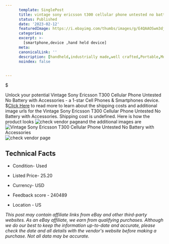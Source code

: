 ```yaml
---
      template: SinglePost
      title: vintage sony ericsson t300 cellular phone untested no battery with accessories
      status: Published
      date: '2023-02-12'
      featuredImage: https://i.ebayimg.com/thumbs/images/g/E4QAAOSwm3djqqFc/s-l225.jpg
      categories: 
      excerpt: >-
        [smartphone,device ,hand held device]
      meta:
      canonicalLink: ''
      description: [handheld,industrially made,well crafted,Portable,Mobile,Compact,Convenient,Lightweight,Maneuverable,Man-portable,Miniature,Carriable,Hand-held,Light,Holdable,Transportable,Mobile device,Pocket-sized,On-the-go,Wireless,Cordless,Compact size,Convenient size, smartphone,device ,hand held device]
      noindex: false
      
        
---
```

$

Unlock your potential Vintage Sony Ericsson T300 Cellular Phone Untested No Battery with Accessories - a 1-star Cell Phones & Smartphones device.
$[Click Here](https://www.ebay.com/itm/394395949816?hash=item5bd3d49af8%3Ag%3AE4QAAOSwm3djqqFc&amdata=enc%3AAQAHAAAA4GBLtaRQAdpayyP3zAPjrHqbFMdAIncxlnkczpKeD3YR%2BgbPjnSSSB16Y%2BtObzbcveuaGqzM4KsxTsYzQ5Ep8aoxrv2Y2sSukQNXbhMelQiY90%2BFjM46vxPHmwzakgCxpnSu4wu2WlLrQjQv1JXuQ34JmsPeMBdI1a2tYZ7GPJTHS15XgBmFMefbOKb0L6LCIVIybIgLVDmVCkPplV67t3CKaLJrCXBnnkABH22DdXs%2Flnmzs%2FXnT4cfHibeUEVTU30iuKm%2B0T5w8mnjbgxMiank5LOpLmLrSlBmwpJQO1ZW&mkevt=1&mkcid=1&mkrid=711-53200-19255-0&campid=%253CePNCampaignId%253E&customid=%253CreferenceId%253E&toolid=10049) to read more to learn about the shipping costs and additional image urls for the Vintage Sony Ericsson T300 Cellular Phone Untested No Battery with Accessories. Shipping cost is undefined. Here is how the product looks ![check vendor page](https://i.ebayimg.com/thumbs/images/g/E4QAAOSwm3djqqFc/s-l225.jpg)and the additional images are![Vintage Sony Ericsson T300 Cellular Phone Untested No Battery with Accessories](https://i.ebayimg.com/images/g/E4QAAOSwm3djqqFc/s-l960.jpg)![check vendor page](https://origin-galleryplus.ebayimg.com/ws/web/394395949816_2_0_1/225x225.jpg,https://origin-galleryplus.ebayimg.com/ws/web/394395949816_3_0_1/225x225.jpg,https://origin-galleryplus.ebayimg.com/ws/web/394395949816_4_0_1/225x225.jpg,https://origin-galleryplus.ebayimg.com/ws/web/394395949816_5_0_1/225x225.jpg)



 ## Technical Facts 



     
      

 - Condition- Used 


      

 - Listed Price- 25.20 


      

 - Currency- USD 


      

 - Feedback score - 240489 


      

 - Location - US 


      
      

 *_This post may contain affiliate links from eBay and other third-party websites. As an eBay affiliate, we earn from qualifying purchases. Although we do our best to keep the information up-to-date and accurate, please check the date and all details with the vendor's website before making a purchase. Not all data may be accurate._*






